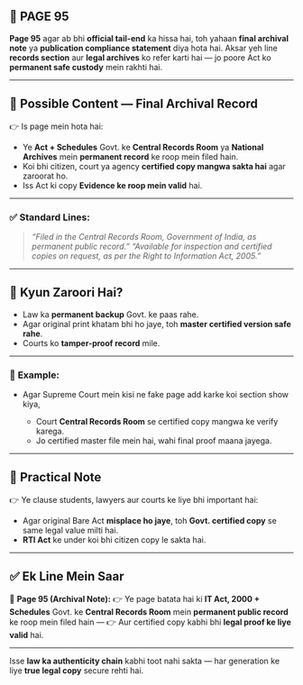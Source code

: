 ## 📄 **PAGE 95**

**Page 95** agar ab bhi **official tail-end** ka hissa hai, toh yahaan **final archival note** ya **publication compliance statement** diya hota hai.
Aksar yeh line **records section** aur **legal archives** ko refer karti hai — jo poore Act ko **permanent safe custody** mein rakhti hai.

---

## 🔹 **Possible Content — Final Archival Record**

👉 Is page mein hota hai:

* Ye **Act + Schedules** Govt. ke **Central Records Room** ya **National Archives** mein **permanent record** ke roop mein filed hain.
* Koi bhi citizen, court ya agency **certified copy mangwa sakta hai** agar zaroorat ho.
* Iss Act ki copy **Evidence ke roop mein valid** hai.

---

### ✅ **Standard Lines:**

> *“Filed in the Central Records Room, Government of India, as permanent public record.”*
> *“Available for inspection and certified copies on request, as per the Right to Information Act, 2005.”*

---

## 🔹 **Kyun Zaroori Hai?**

* Law ka **permanent backup** Govt. ke paas rahe.
* Agar original print khatam bhi ho jaye, toh **master certified version safe rahe**.
* Courts ko **tamper-proof record** mile.

---

### 🧩 **Example:**

* Agar Supreme Court mein kisi ne fake page add karke koi section show kiya,

  * Court **Central Records Room** se certified copy mangwa ke verify karega.
  * Jo certified master file mein hai, wahi final proof maana jayega.

---

## 🔹 **Practical Note**

👉 Ye clause students, lawyers aur courts ke liye bhi important hai:

* Agar original Bare Act **misplace ho jaye**, toh **Govt. certified copy** se same legal value milti hai.
* **RTI Act** ke under koi bhi citizen copy le sakta hai.

---

## ✅ **Ek Line Mein Saar**

📌 **Page 95 (Archival Note):**
👉 Ye page batata hai ki **IT Act, 2000 + Schedules** Govt. ke **Central Records Room** mein **permanent public record** ke roop mein filed hain —
👉 Aur certified copy kabhi bhi **legal proof ke liye valid** hai.

---

Isse **law ka authenticity chain** kabhi toot nahi sakta — har generation ke liye **true legal copy** secure rehti hai.
